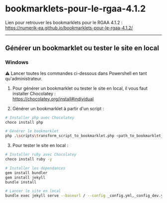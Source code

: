 # bookmarklets-pour-le-rgaa-4.1.2

Lien pour retrouver les bookmarklets pour le RGAA 4.1.2 :  
https://numerik-ea.github.io/bookmarklets-pour-le-rgaa-4.1.2/

---
## Générer un bookmarklet ou tester le site en local

### Windows
⚠️ Lancer toutes les commandes ci-dessous dans Powershell en tant qu'administrateur.

1. Pour générer un bookmarklet ou tester le site en local, il vous faut installer Chocolatey :  
https://chocolatey.org/install#individual


2. Générer un bookmarklet à partir d'un script :
```bash
# Installer php avec Chocolatey
choco install php
```

```bash
# Générer le bookmarklet
php .\scripts\transform_script_to_bookmarklet.php <path_to_bookmarklet_script_name>.js
```

3. Pour tester le site en local :
```bash
# Installer ruby avec Chocolatey
choco install ruby -y
```

```bash
# Installer les dépendances
gem install bundler
gem install jekyll
bundle install
```

```bash
# Lancer le site en local
bundle exec jekyll serve --baseurl / --config _config.yml,_config_dev.yml --trace
```


